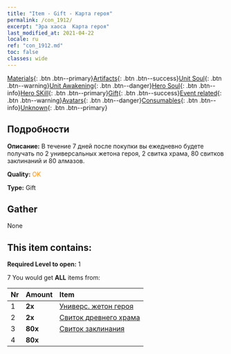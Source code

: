 ```yaml
---
title: "Item - Gift - Карта героя"
permalink: /con_1912/
excerpt: "Эра хаоса  Карта героя"
last_modified_at: 2021-04-22
locale: ru
ref: "con_1912.md"
toc: false
classes: wide
---
```

 [Materials](/ItemsRU/){: .btn .btn--primary}[Artifacts](/ItemsRU/Artifacts/){: .btn .btn--success}[Unit Soul](/ItemsRU/UnitSoul/){: .btn .btn--warning}[Unit Awakening](/ItemsRU/UnitAwakening/){: .btn .btn--danger}[Hero Soul](/ItemsRU/HeroSoul/){: .btn .btn--info}[Hero SKill](/ItemsRU/HeroSkill/){: .btn .btn--primary}[Gift](/ItemsRU/Gift/){: .btn .btn--success}[Event related](/ItemsRU/Events/){: .btn .btn--warning}[Avatars](/ItemsRU/Avatars/){: .btn .btn--danger}[Consumables](/ItemsRU/Consumables/){: .btn .btn--info}[Unknown](/ItemsRU/Unknown/){: .btn .btn--primary}

## Подробности
 **Описание:** В течение 7 дней после покупки вы ежедневно будете получать по 2 универсальных жетона героя, 2 свитка храма, 80 свитков заклинаний и 80 алмазов.

 **Quality:** <span style="color: #FF8C00">OK</span>

 **Type:** Gift

## Gather

  None

## This item contains:

 **Required Level to open:** 1

 7 You would get **ALL** items  from:

  | Nr | Amount |     Item    |
  |:---|:-------|:------------|
  | 1 |  **2x** | [Универс. жетон героя](/ItemsRU/her_358/) |  | 
  | 2 |  **2x** | [Свиток древнего храма](/ItemsRU/con_697/) |  | 
  | 3 |  **80x** | [Свиток заклинания](/ItemsRU/con_694/) |  | 
  | 4 |  **80x** | <i class="fas fa-gem"/> |  | 
